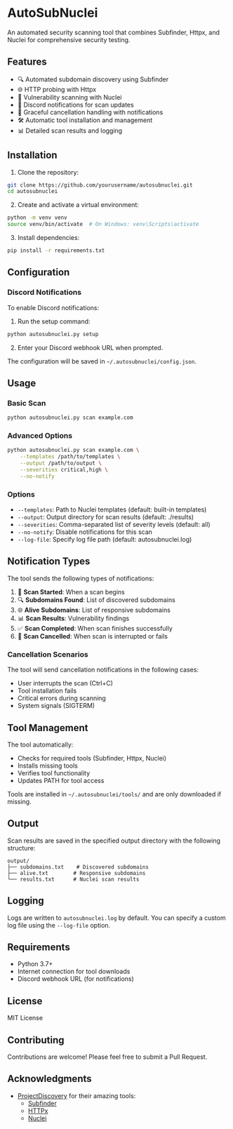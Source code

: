 # AutoSubNuclei

An automated security scanning tool that combines Subfinder, Httpx, and Nuclei for comprehensive security testing.

## Features

- 🔍 Automated subdomain discovery using Subfinder
- 🌐 HTTP probing with Httpx
- 🎯 Vulnerability scanning with Nuclei
- 🔔 Discord notifications for scan updates
- 🚫 Graceful cancellation handling with notifications
- 🛠️ Automatic tool installation and management
- 📊 Detailed scan results and logging

## Installation

1. Clone the repository:
```bash
git clone https://github.com/yourusername/autosubnuclei.git
cd autosubnuclei
```

2. Create and activate a virtual environment:
```bash
python -m venv venv
source venv/bin/activate  # On Windows: venv\Scripts\activate
```

3. Install dependencies:
```bash
pip install -r requirements.txt
```

## Configuration

### Discord Notifications

To enable Discord notifications:

1. Run the setup command:
```bash
python autosubnuclei.py setup
```

2. Enter your Discord webhook URL when prompted.

The configuration will be saved in `~/.autosubnuclei/config.json`.

## Usage

### Basic Scan

```bash
python autosubnuclei.py scan example.com
```

### Advanced Options

```bash
python autosubnuclei.py scan example.com \
    --templates /path/to/templates \
    --output /path/to/output \
    --severities critical,high \
    --no-notify
```

### Options

- `--templates`: Path to Nuclei templates (default: built-in templates)
- `--output`: Output directory for scan results (default: ./results)
- `--severities`: Comma-separated list of severity levels (default: all)
- `--no-notify`: Disable notifications for this scan
- `--log-file`: Specify log file path (default: autosubnuclei.log)

## Notification Types

The tool sends the following types of notifications:

1. 🚀 **Scan Started**: When a scan begins
2. 🔍 **Subdomains Found**: List of discovered subdomains
3. 🌐 **Alive Subdomains**: List of responsive subdomains
4. 📊 **Scan Results**: Vulnerability findings
5. ✅ **Scan Completed**: When scan finishes successfully
6. 🚫 **Scan Cancelled**: When scan is interrupted or fails

### Cancellation Scenarios

The tool will send cancellation notifications in the following cases:

- User interrupts the scan (Ctrl+C)
- Tool installation fails
- Critical errors during scanning
- System signals (SIGTERM)

## Tool Management

The tool automatically:
- Checks for required tools (Subfinder, Httpx, Nuclei)
- Installs missing tools
- Verifies tool functionality
- Updates PATH for tool access

Tools are installed in `~/.autosubnuclei/tools/` and are only downloaded if missing.

## Output

Scan results are saved in the specified output directory with the following structure:

```
output/
├── subdomains.txt    # Discovered subdomains
├── alive.txt        # Responsive subdomains
└── results.txt      # Nuclei scan results
```

## Logging

Logs are written to `autosubnuclei.log` by default. You can specify a custom log file using the `--log-file` option.

## Requirements

- Python 3.7+
- Internet connection for tool downloads
- Discord webhook URL (for notifications)

## License

MIT License

## Contributing

Contributions are welcome! Please feel free to submit a Pull Request.

## Acknowledgments

- [ProjectDiscovery](https://github.com/projectdiscovery) for their amazing tools:
  - [Subfinder](https://github.com/projectdiscovery/subfinder)
  - [HTTPx](https://github.com/projectdiscovery/httpx)
  - [Nuclei](https://github.com/projectdiscovery/nuclei)
